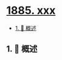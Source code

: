 # [1885. xxx](https://github.com/Tdahuyou/TNotes.leetcode/tree/main/notes/1885.%20xxx)

<!-- region:toc -->

- [1. 📝 概述](#1--概述)

<!-- endregion:toc -->

## 1. 📝 概述
